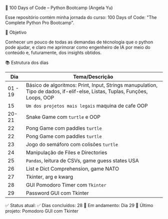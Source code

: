 🐍 100 Days of Code – Python Bootcamp (Angela Yu)

Esse repositório contém minha jornada do curso: 100 Days of Code: "The Complete Python Pro Bootcamp".

🚀 Objetivo

Conhecer um pouco de todas as demandas de técnologia que o python pode ajudar, e claro me aprimorar como engenheiro de IA por meio do conteúdo e, futuramente, dos insights obtidos.

📚 Estrutura dos dias

| Dia | Tema/Descrição |
|-----|----------------|
| 01 - 19  | Básico de algoritmos: Print, Input, Strings manupulation, Tipo de dados, if-elif-else, Listas, Tuplas, Funções, Loops, OOP|
| 15  | `Um dos projetos mais legais` maquina de cafe OOP|
| 20-21  | Snake Game com `turtle` e OOP|
| 22  | Pong Game com paddles `turtle`|
| 22  | Pong Game com paddles `turtle`|
| 23  | Jogo do semáforo com colisões `turtle`|
| 24  | Manipulação de Files e Directories|
| 25  | `Pandas`, leitura de CSVs, game guess states USA|
| 26  | List e Dict Comprehension, game NATO|
| 27  | Tkinter, arg e kwarg|
| 28  | GUI Pomodoro Timer com `Tkinter`|
| 29  | Password GUI com Tkinter|

✅ Status atual:
✅ Dias concluídos: 28
🔄 Em andamento: Dia 29
📌 Último projeto: Pomodoro GUI com Tkinter
